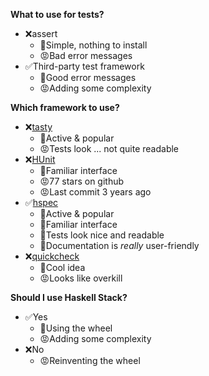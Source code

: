 **What to use for tests?**

* ❌assert
    * 🙂Simple, nothing to install
    * 😡Bad error messages
* ✅Third-party test framework
    * 🙂Good error messages
    * 😡Adding some complexity

**Which framework to use?**

* ❌[tasty](https://github.com/feuerbach/tasty)
    * 🙂Active & popular
    * 😡Tests look ... not quite readable
* ❌[HUnit](https://github.com/hspec/HUnit)
    * 🙂Familiar interface
    * 😡77 stars on github
    * 😡Last commit 3 years ago
* ✅[hspec](https://github.com/hspec/hspec)
    * 🙂Active & popular
    * 🙂Familiar interface
    * 🙂Tests look nice and readable
    * 🙂Documentation is *really* user-friendly
* ❌[quickcheck](https://github.com/nick8325/quickcheck)
    * 🙂Cool idea
    * 😡Looks like overkill

**Should I use Haskell Stack?**

* ✅Yes
    * 🙂Using the wheel 
    * 😡Adding some complexity
* ❌No
    * 😡Reinventing the wheel